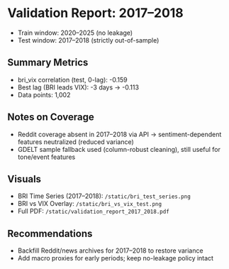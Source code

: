 # Validation Report: 2017–2018

- Train window: 2020–2025 (no leakage)
- Test window: 2017–2018 (strictly out-of-sample)

## Summary Metrics

- bri_vix correlation (test, 0-lag): -0.159
- Best lag (BRI leads VIX): -3 days → -0.113
- Data points: 1,002

## Notes on Coverage

- Reddit coverage absent in 2017–2018 via API → sentiment-dependent features neutralized (reduced variance)
- GDELT sample fallback used (column-robust cleaning), still useful for tone/event features

## Visuals

- BRI Time Series (2017–2018): `/static/bri_test_series.png`
- BRI vs VIX Overlay: `/static/bri_vs_vix_test.png`
- Full PDF: `/static/validation_report_2017_2018.pdf`

## Recommendations

- Backfill Reddit/news archives for 2017–2018 to restore variance
- Add macro proxies for early periods; keep no-leakage policy intact
